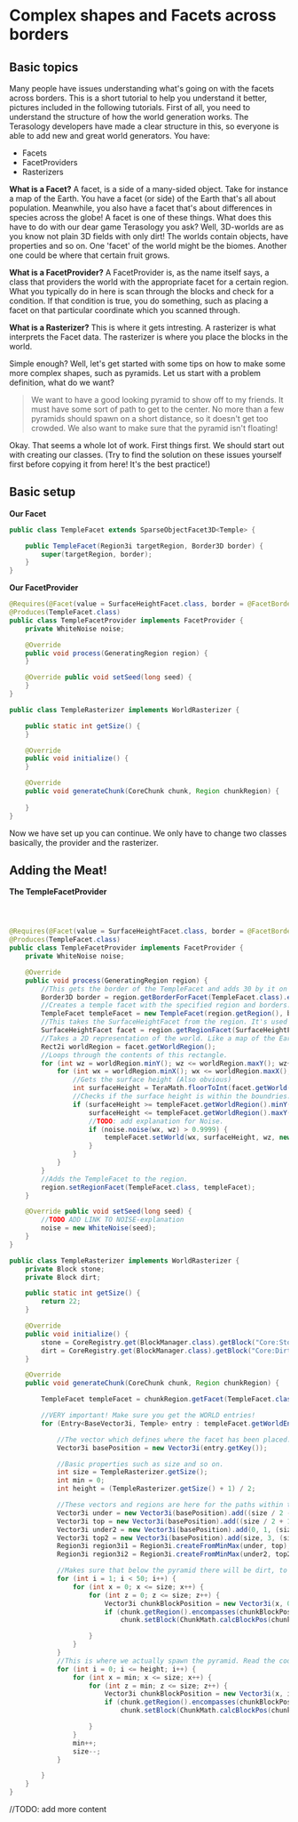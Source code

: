 # Complex shapes and Facets across borders

## **Basic topics**

Many people have issues understanding what's going on with the facets across borders.
This is a short tutorial to help you understand it better, pictures included in the following tutorials.
First of all, you need to understand the structure of how the world generation works. The Terasology developers have made a clear structure in this, so everyone is able to add new and great world generators. You have:

* Facets
* FacetProviders
* Rasterizers


**What is a Facet?**
A facet, is a side of a many-sided object. Take for instance a map of the Earth. You have a facet (or side) of the Earth that's all about population. Meanwhile, you also have a facet that's about differences in species across the globe!
A facet is one of these things. What does this have to do with our dear game Terasology you ask? Well, 3D-worlds are as you know not plain 3D fields with only dirt! The worlds contain objects, have properties and so on. One 'facet' of the world might be the biomes. Another one could be where that certain fruit grows.

**What is a FacetProvider?**
A FacetProvider is, as the name itself says, a class that providers the world with the appropriate facet for a certain region. What you typically do in here is scan through the blocks and check for a condition. If that condition is true, you do something, such as placing a facet on that particular coordinate which you scanned through.

**What is a Rasterizer?**
This is where it gets intresting. A rasterizer is what interprets the Facet data. The rasterizer is where you place the blocks in the world.

Simple enough? Well, let's get started with some tips on how to make some more complex shapes, such as pyramids.
Let us start with a problem definition, what do we want?
> We want to have a good looking pyramid to show off to my friends. It must have some sort of path to get to the center. No more than a few pyramids should spawn on a short distance, so it doesn't get too crowded. We also want to make sure that the pyramid isn't floating!





Okay. That seems a whole lot of work. First things first.
We should start out with creating our classes. (Try to find the solution on these issues yourself first before copying it from here! It's the best practice!)

## **Basic setup**

**Our Facet**
```java
public class TempleFacet extends SparseObjectFacet3D<Temple> {

    public TempleFacet(Region3i targetRegion, Border3D border) {
        super(targetRegion, border);
    }
}
```



**Our FacetProvider**
```java
@Requires(@Facet(value = SurfaceHeightFacet.class, border = @FacetBorder(sides = 28, bottom = 28, top = 28)))
@Produces(TempleFacet.class)
public class TempleFacetProvider implements FacetProvider {
    private WhiteNoise noise;

    @Override
    public void process(GeneratingRegion region) {
    }

    @Override public void setSeed(long seed) {
    }
}
```

```java
public class TempleRasterizer implements WorldRasterizer {

    public static int getSize() {
    }

    @Override
    public void initialize() {
    }

    @Override
    public void generateChunk(CoreChunk chunk, Region chunkRegion) {
        
    }
}

```





Now we have set up you can continue.
We only have to change two classes basically, the provider and the rasterizer.

## **Adding the Meat!**
**The TempleFacetProvider**

```java



@Requires(@Facet(value = SurfaceHeightFacet.class, border = @FacetBorder(sides = 28, bottom = 28, top = 28)))
@Produces(TempleFacet.class)
public class TempleFacetProvider implements FacetProvider {
    private WhiteNoise noise;

    @Override
    public void process(GeneratingRegion region) {
        //This gets the border of the TempleFacet and adds 30 by it on the sides/top/bottom.
        Border3D border = region.getBorderForFacet(TempleFacet.class).extendBy(30, 30, 30);
        //Creates a temple facet with the specified region and borders.
        TempleFacet templeFacet = new TempleFacet(region.getRegion(), border);
        //This takes the SurfaceHeightFacet from the region. It's used to get the correct surface height. (Obviously!)
        SurfaceHeightFacet facet = region.getRegionFacet(SurfaceHeightFacet.class);
        //Takes a 2D representation of the world. Like a map of the Earth!! (Important piece!!)
        Rect2i worldRegion = facet.getWorldRegion();
        //Loops through the contents of this rectangle.
        for (int wz = worldRegion.minY(); wz <= worldRegion.maxY(); wz++) {
            for (int wx = worldRegion.minX(); wx <= worldRegion.maxX(); wx++) {
                //Gets the surface height (Also obvious)
                int surfaceHeight = TeraMath.floorToInt(facet.getWorld(wx, wz));
                //Checks if the surface height is within the boundries.
                if (surfaceHeight >= templeFacet.getWorldRegion().minY() &&
                    surfaceHeight <= templeFacet.getWorldRegion().maxY()) {
                    //TODO: add explanation for Noise.
                    if (noise.noise(wx, wz) > 0.9999) {
                        templeFacet.setWorld(wx, surfaceHeight, wz, new Temple());
                    }
                }
            }
        }
        //Adds the TempleFacet to the region.
        region.setRegionFacet(TempleFacet.class, templeFacet);    
    }

    @Override public void setSeed(long seed) {
        //TODO ADD LINK TO NOISE-explanation
        noise = new WhiteNoise(seed);
    }
}
```


```java
public class TempleRasterizer implements WorldRasterizer {
    private Block stone;
    private Block dirt;

    public static int getSize() {
        return 22;
    }

    @Override
    public void initialize() {
        stone = CoreRegistry.get(BlockManager.class).getBlock("Core:Stone");
        dirt = CoreRegistry.get(BlockManager.class).getBlock("Core:Dirt");
    }

    @Override
    public void generateChunk(CoreChunk chunk, Region chunkRegion) {

        TempleFacet templeFacet = chunkRegion.getFacet(TempleFacet.class);

        //VERY important! Make sure you get the WORLD entries!
        for (Entry<BaseVector3i, Temple> entry : templeFacet.getWorldEntries().entrySet()) {

            //The vector which defines where the facet has been placed.
            Vector3i basePosition = new Vector3i(entry.getKey());

            //Basic properties such as size and so on.
            int size = TempleRasterizer.getSize();
            int min = 0;
            int height = (TempleRasterizer.getSize() + 1) / 2;

            //These vectors and regions are here for the paths within the pyramid.
            Vector3i under = new Vector3i(basePosition).add((size / 2 - 1), 1, 0);
            Vector3i top = new Vector3i(basePosition).add((size / 2 + 1), 3, size);
            Vector3i under2 = new Vector3i(basePosition).add(0, 1, (size / 2 - 1));
            Vector3i top2 = new Vector3i(basePosition).add(size, 3, (size / 2 + 1));
            Region3i region3i1 = Region3i.createFromMinMax(under, top);
            Region3i region3i2 = Region3i.createFromMinMax(under2, top2);

            //Makes sure that below the pyramid there will be dirt, to prevent pyramids from floating like birds.
            for (int i = 1; i < 50; i++) {
                for (int x = 0; x <= size; x++) {
                    for (int z = 0; z <= size; z++) {
                        Vector3i chunkBlockPosition = new Vector3i(x, 0, z).add(basePosition).sub(0, i, 0);
                        if (chunk.getRegion().encompasses(chunkBlockPosition))
                            chunk.setBlock(ChunkMath.calcBlockPos(chunkBlockPosition), dirt);

                    }
                }
            }
            //This is where we actually spawn the pyramid. Read the code! Very important.
            for (int i = 0; i <= height; i++) {
                for (int x = min; x <= size; x++) {
                    for (int z = min; z <= size; z++) {
                        Vector3i chunkBlockPosition = new Vector3i(x, i, z).add(basePosition);
                        if (chunk.getRegion().encompasses(chunkBlockPosition) &&                        !region3i1.encompasses(chunkBlockPosition) && !region3i2.encompasses(chunkBlockPosition))
                            chunk.setBlock(ChunkMath.calcBlockPos(chunkBlockPosition), stone);

                    }
                }
                min++;
                size--;
            }

        }
    }
}

```



//TODO: add more content


